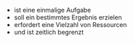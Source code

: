 * ist eine einmalige Aufgabe
* soll ein bestimmtes Ergebnis erzielen
* erfordert eine Vielzahl von Ressourcen
* und ist zeitlich begrenzt

